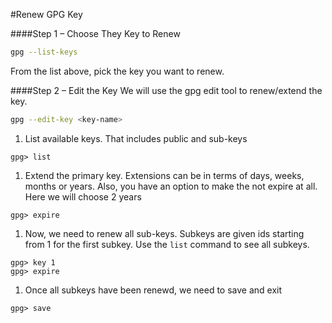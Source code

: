 #Renew GPG Key

####Step 1 &ndash; Choose They Key to Renew
```bash
gpg --list-keys 
```
From the list above, pick the key you want to renew.

####Step 2 &ndash; Edit the Key
We will use the gpg edit tool to renew/extend the key.
```bash
gpg --edit-key <key-name>
```

  1. List available keys. That includes public and sub-keys
```
gpg> list
```

  1. Extend the primary key. Extensions can be in terms of days, weeks, months or years. Also, you have an option to make the not expire at all. Here we will choose 2 years
```
gpg> expire
```

  1. Now, we need to renew all sub-keys. Subkeys are given ids starting from 1 for the first subkey. Use the `list` command to see all subkeys.
```
gpg> key 1
gpg> expire
```

  1. Once all subkeys have been renewd, we need to save and exit
```
gpg> save
```

